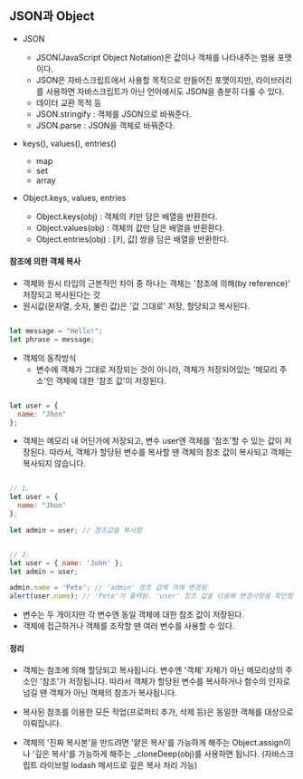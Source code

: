 ## JSON과 Object

- JSON

  - JSON(JavaScript Object Notation)은 값이나 객체를 나타내주는 범용 포맷이다.
  - JSON은 자바스크립트에서 사용할 목적으로 만들어진 포맷이지만, 라이브러리를 사용하면 자바스크립트가 아닌 언어에서도 JSON을 충분히 다룰 수 있다.
  - 데이터 교환 목적 등
  - JSON.stringify : 객체를 JSON으로 바꿔준다.
  - JSON.parse : JSON을 객체로 바꿔준다.

- keys(), values(), entries()

  - map
  - set
  - array

- Object.keys, values, entries
  - Object.keys(obj) : 객체의 키만 담은 배열을 반환한다.
  - Object.values(obj) : 객체의 값만 담은 배열을 반환환다.
  - Object.entries(obj) : [키, 값] 쌍을 담은 배열을 반환한다.

#### 참조에 의한 객체 복사

- 객체와 원시 타입의 근본적인 차이 중 하나는 객체는 '참조에 의해(by reference)' 저장되고 복사된다는 것
- 원시값(문자열, 숫자, 불린 값)은 '값 그대로' 저장, 할당되고 복사된다.

```Javascript

let message = "Hello!";
let phrase = message;

```

- 객체의 동작방식
  - 변수에 객체가 그대로 저장되는 것이 아니라, 객체가 저장되어있는 '메모리 주소'인 객체에 대한 '참조 값'이 저장된다.

```Javascript

let user = {
  name: "Jhon"
};

```

- 객체는 메모리 내 어딘가에 저장되고, 변수 user엔 객체를 '참조'할 수 있는 값이 저장된다.
  따라서, 객체가 할당된 변수를 복사할 땐 객체의 참조 값이 복사되고 객체는 복사되지 않습니다.

```Javascript

// 1.
let user = {
  name: "Jhon"
};

let admin = user; // 참조값을 복사함


// 2.
let user = { name: 'John' };
let admin = user;

admin.name = 'Pete'; // 'admin' 참조 값에 의해 변경됨
alert(user.name); // 'Pete'가 출력됨. 'user' 참조 값을 이용해 변경사항을 확인함

```

- 변수는 두 개이지만 각 변수엔 동일 객체에 대한 참조 값이 저장된다.
- 객체에 접근하거나 객체를 조작할 땐 여러 변수를 사용할 수 있다.

#### 정리

- 객체는 참조에 의해 할당되고 복사됩니다. 변수엔 '객체' 자체가 아닌 메모리상의 주소인 '참조'가 저장됩니다.
  따라서 객체가 할당된 변수를 복사하거나 함수의 인자로 넘길 땐 객체가 아닌 객체의 참조가 복사됩니다.

- 복사된 참조를 이용한 모든 작업(프로퍼티 추가, 삭제 등)은 동일한 객체를 대상으로 이뤄집니다.
- 객체의 '진짜 복사본'을 만드려면 '얕은 복사'를 가능하게 해주는 Object.assign이나 '깊은 복사'를 가능하게 해주는 \_cloneDeep(obj)를 사용하면 됩니다.
  (자바스크립트 라이브럴 lodash 메서드로 깊은 복사 처리 가능)
